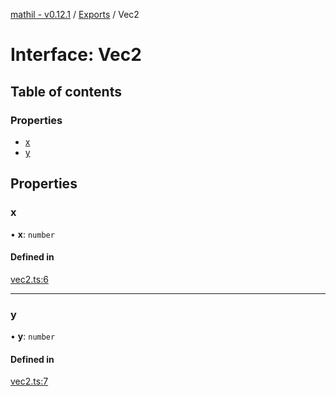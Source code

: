 [mathil - v0.12.1](../README.md) / [Exports](../modules.md) / Vec2

# Interface: Vec2

## Table of contents

### Properties

- [x](Vec2.md#x)
- [y](Vec2.md#y)

## Properties

### x

• **x**: `number`

#### Defined in

[vec2.ts:6](https://github.com/eransed/mathil/blob/c60aaf8/src/vec2.ts#L6)

___

### y

• **y**: `number`

#### Defined in

[vec2.ts:7](https://github.com/eransed/mathil/blob/c60aaf8/src/vec2.ts#L7)

